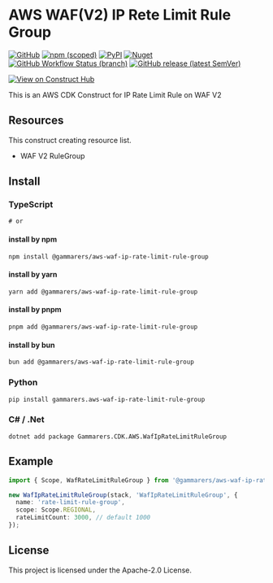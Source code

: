 # AWS WAF(V2) IP Rete Limit Rule Group

[![GitHub](https://img.shields.io/github/license/gammarers/aws-waf-ip-rate-limit-rule-group?style=flat-square)](https://github.com/gammarers/aws-waf-ip-rate-limit-rule-group/blob/main/LICENSE)
[![npm (scoped)](https://img.shields.io/npm/v/@gammarers/aws-waf-ip-rate-limit-rule-group?style=flat-square)](https://www.npmjs.com/package/@gammarers/aws-waf-ip-rate-limit-rule-group)
[![PyPI](https://img.shields.io/pypi/v/gammarers.aws-waf-ip-rate-limit-rule-group?style=flat-square)](https://pypi.org/project/gammarers.aws-waf-ip-rate-limit-rule-group/)
[![Nuget](https://img.shields.io/nuget/v/Gammarers.CDK.AWS.WafIpRateLimitRuleGroup?style=flat-square)](https://www.nuget.org/packages/Gammarers.CDK.AWS.WafIpRateLimitRuleGroup/)
[![GitHub Workflow Status (branch)](https://img.shields.io/github/actions/workflow/status/gammarers/aws-waf-ip-rate-limit-rule-group/release.yml?branch=main&label=release&style=flat-square)](https://github.com/gammarers/aws-waf-ip-rate-limit-rule-group/actions/workflows/release.yml)
[![GitHub release (latest SemVer)](https://img.shields.io/github/v/release/gammarers/aws-waf-ip-rate-limit-rule-group?sort=semver&style=flat-square)](https://github.com/gammarers/aws-waf-ip-rate-limit-rule-group/releases)

[![View on Construct Hub](https://constructs.dev/badge?package=@gammarers/aws-waf-ip-rate-limit-rule-group)](https://constructs.dev/packages/@gammarers/aws-waf-ip-rate-limit-rule-group)

This is an AWS CDK Construct for IP Rate Limit Rule on WAF V2

## Resources

This construct creating resource list.

- WAF V2 RuleGroup

## Install

### TypeScript

```shell
# or

```

#### install by npm

```shell
npm install @gammarers/aws-waf-ip-rate-limit-rule-group
```

#### install by yarn

```shell
yarn add @gammarers/aws-waf-ip-rate-limit-rule-group
```

#### install by pnpm

```shell
pnpm add @gammarers/aws-waf-ip-rate-limit-rule-group
```

#### install by bun

```shell
bun add @gammarers/aws-waf-ip-rate-limit-rule-group
```

### Python

```shell
pip install gammarers.aws-waf-ip-rate-limit-rule-group
```

### C# / .Net

```shell
dotnet add package Gammarers.CDK.AWS.WafIpRateLimitRuleGroup
```

## Example

```typescript
import { Scope, WafRateLimitRuleGroup } from '@gammarers/aws-waf-ip-rate-limit-rule-group';

new WafIpRateLimitRuleGroup(stack, 'WafIpRateLimitRuleGroup', {
  name: 'rate-limit-rule-group',
  scope: Scope.REGIONAL,
  rateLimitCount: 3000, // default 1000
});

```

## License

This project is licensed under the Apache-2.0 License.
